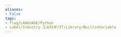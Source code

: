 ```yaml
---
aliases:
- False
tags:
- flag/LANGUAGE/Python
- Label/Industry-工业科学/IT/Library/BuiltinVariable
---
```

